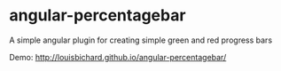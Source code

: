 angular-percentagebar
=====================

A simple angular plugin for creating simple green and red progress bars


Demo: http://louisbichard.github.io/angular-percentagebar/
